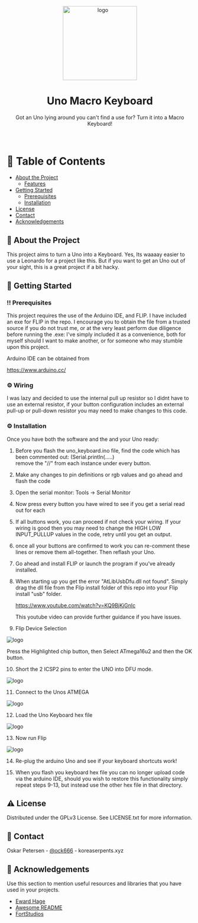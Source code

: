 
<div align="center">

  <img src="assets/logo.png" alt="logo" width="200" height="auto" />
  <h1>Uno Macro Keyboard</h1>
  
  <p>
    Got an Uno lying around you can't find a use for? Turn it into a Macro Keyboard!
  </p>
  
  
   
<h4>

</div>

<br />

<!-- Table of Contents -->
# :notebook_with_decorative_cover: Table of Contents

- [About the Project](#star2-about-the-project)
  * [Features](#dart-features)
- [Getting Started](#toolbox-getting-started)
  * [Prerequisites](#bangbang-prerequisites)
  * [Installation](#gear-installation)
- [License](#warning-license)
- [Contact](#handshake-contact)
- [Acknowledgements](#gem-acknowledgements)

  

<!-- About the Project -->
## :star2: About the Project

This project aims to turn a Uno into a Keyboard. Yes, Its waaaay easier to use a Leonardo for a project like this. But if you want to get an Uno out of your sight, this is a great project if a bit hacky.


<!-- Getting Started -->
## 	:toolbox: Getting Started

<!-- Prerequisites -->
### :bangbang: Prerequisites

This project requires the use of the Arduino IDE, and FLIP. I have included an exe for FLIP in the repo. I encourage you to obtain the file from a trusted source if you do not trust me, or at the very least perform due diligence before running the .exe: I've simply included it as a convenience, both for myself should I want to make another, or for someone who may stumble upon this project.

Arduino IDE can be obtained from

https://www.arduino.cc/

<!-- Wiring -->
### :gear: Wiring
I was lazy and decided to use the internal pull up resistor so I didnt have to use an external resistor, if your button configuration includes an external pull-up or pull-down resistor you may need to make changes to this code.


<!-- Installation -->
### :gear: Installation

Once you have both the software and the and your Uno ready: 
1. Before you flash the uno_keyboard.ino file, find the code which has been commented out: (Serial.println(.....)   
remove the "//" from each instance under every button.  

2. Make any changes to pin definitions or rgb values and go ahead and flash the code  

3. Open the serial monitor: Tools -> Serial Monitor  

4. Now press every button you have wired to see if you get a serial read out for each

5. If all buttons work, you can proceed if not check your wiring. If your wiring is good then you may need to change the HIGH LOW INPUT_PULLUP values in the code, retry until you get an output.

6. once all your buttons are confirmed to work you can re-comment these lines or remove them all-together. Then reflash your Uno.

7. Go ahead and install FLIP or launch the program if you've already installed.  

8. When starting up you get the error "AtLibUsbDfu.dll not found". Simply drag the dll file from the Flip install folder of this repo into your Flip install "usb" folder.

	https://www.youtube.com/watch?v=KQ9BjKjGnIc

	This youtube video can provide further guidance if you have issues.

9. Flip Device Selection
  
  <img src="assets/flip_device_select.webp" alt="logo" width="auto" height="auto" />  
  
Press the Highlighted chip button, then Select ATmega16u2 and then the OK button.

10. Short the 2 ICSP2 pins to enter the UNO into DFU mode.
  
  <img src="assets/flash_pin.webp" alt="logo" width="auto" height="auto" />  
  

11. Connect to the Unos ATMEGA
  
  <img src="assets/flip_open_usb.webp" alt="logo" width="auto" height="auto" />  
  
12. Load the Uno Keyboard hex file
  
  <img src="assets/flip_load_hex.webp" alt="logo" width="auto" height="auto" />  
  
13. Now run Flip
  
  <img src="assets/run_flip.webp" alt="logo" width="auto" height="auto" />  
  
14. Re-plug the arduino Uno and see if your keyboard shortcuts work!

15. When you flash you keyboard hex file you can no longer upload code via the arduino IDE, should you wish to restore this functionality simply repeat steps 9-13, but instead use the other hex file in that directory.

<!-- License -->
## :warning: License

Distributed under the GPLv3 License. See LICENSE.txt for more information.


<!-- Contact -->
## :handshake: Contact

Oskar Petersen - [@ock666](https://github.com/ock666) - koreaserpents.xyz



<!-- Acknowledgments -->
## :gem: Acknowledgements

Use this section to mention useful resources and libraries that you have used in your projects.

 - [Eward Hage](https://www.instructables.com/How-to-Make-a-Arduino-HID-Keyboard/)
 - [Awesome README](https://github.com/matiassingers/awesome-readme)
 - [FortStudios](https://www.instructables.com/Arduino-UnoLeonardo-Keyboard-Macro-Box/)


